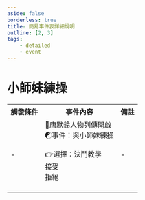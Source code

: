 ```yaml
---
aside: false
borderless: true
title: 簡易事件表詳細說明
outline: [2, 3]
tags:
    - detailed
    - event
---
```


# 小師妹練操

<Table class="timeline-table">
    <tr class="timeline-header">
        <th>觸發條件</th>
        <th>事件內容</th>
        <th>備註</th>
    </tr>
	<tr>
		<td>-</td>
		<td>
			📖唐默鈴人物列傳開啟<br>
			<span title="體力+1、心相+50">☯事件：與小師妹練操</span> <br>
			<br>
			👉選擇：決鬥教學 <br>
			<span title="體力+1、輕功+1、心相-15">接受 </span> <br>
			<span title="心相+50">拒絕 </span> <br>
			<br>
		</td>
		<td>-</td>
	</tr>
</table>






